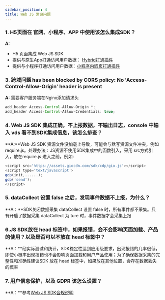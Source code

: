 ```yaml
---
sidebar_position: 4
title: Web JS 常见问题
---
```


### 1. H5页面在 官网、小程序、APP 中使用该怎么集成SDK？

**A:**

- H5 页面集成 Web JS SDK
- 提供与原生App打通访问用户数据： [Hybrid打通插件](/docs/webjs/3.3/integrate#app内嵌h5页面使用集成)
- 提供与小程序打通访问用户数据：[小程序内嵌页打通插件](/docs/webjs/3.3/integrate#小程序内嵌页使用集成)

### 3. 跨域问题 has been blocked by CORS policy: No 'Access-Control-Allow-Origin' header is present

**A:** 需要客户服务端在Nginx添加请求头

```java
add_header Access-Control-Allow-Origin *;
add_header Access-Control-Allow-Credentials: true;
```

### 4. Web JS SDK 集成正确，不上报数据，不输出日志，console 中输入 vds 看不到SDK集成信息，该怎么排查？

**A:**Web JS SDK 资源文件没加载上导致，可能会与默写资源文件冲突。例如require.js。处理办法：JS资源不使用SDK集成中的函数引入，采用 src方式引入，放在require.js 进入之前，例如:

```js
<script src='https://assets.giocdn.com/sdk/cdp/gio.js'></script>
<script type='text/javascript'>
gdp(init,......);
gdp('send');
</script>
```

### 5. dataCollect 设置 false 之后，发现事件数据不上报，为什么？

**A：**SDK关闭数据采集 dataCollect 设置 false 时，所有事件都不采集。只有开启了数据采集 dataCollect 为 ture 时，事件数据才会采集上报

### 6.JS SDK放在 head 标签中，如果报错，会不会影响页面加载、产品的使用？以及是否可以不放在 head 标签中？

**A：**经实际测试和统计，SDK稳定性达到应用级要求，出现报错的几率很低，即使小概率出现报错也不会影响页面加载和用户产品使用；为了确保数据采集的完整性和准确性建议SDK 放在 head 标签中，如果放在其他位置，会存在数据丢失的概率

### 7. 用户信息保护，以及 GDPR 该怎么设置？

**A：**参考[Web JS SDK合规说明](/docs/compliance/webCompliance)
